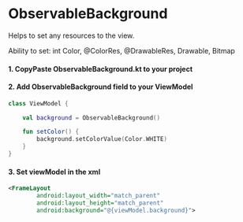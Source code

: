 # ObservableBackground

Helps to set any resources to the view.

Ability to set: int Color, @ColorRes, @DrawableRes, Drawable, Bitmap 

#### 1. CopyPaste ObservableBackground.kt to your project

#### 2. Add ObservableBackground field to your ViewModel

```Kotlin
class ViewModel {

    val background = ObservableBackground()

    fun setColor() {
        background.setColorValue(Color.WHITE)
    }
}
```    

#### 3. Set viewModel in the xml

```XML
<FrameLayout
        android:layout_width="match_parent"
        android:layout_height="match_parent"
        android:background="@{viewModel.background}">
```
